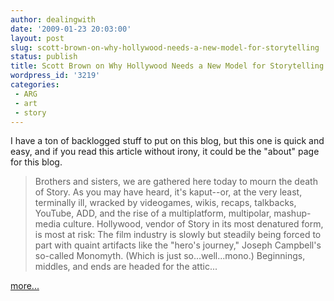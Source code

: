 ```yaml
---
author: dealingwith
date: '2009-01-23 20:03:00'
layout: post
slug: scott-brown-on-why-hollywood-needs-a-new-model-for-storytelling
status: publish
title: Scott Brown on Why Hollywood Needs a New Model for Storytelling
wordpress_id: '3219'
categories:
 - ARG
 - art
 - story
---
```


I have a ton of backlogged stuff to put on this blog, but this one is quick and easy, and if you read this article without irony, it could be the "about" page for this blog.

> Brothers and sisters, we are gathered here today to mourn the death of Story. As you may have heard, it's kaput--or, at the very least, terminally ill, wracked by videogames, wikis, recaps, talkbacks, YouTube, ADD, and the rise of a multiplatform, multipolar, mashup-media culture. Hollywood, vendor of Story in its most denatured form, is most at risk: The film industry is slowly but steadily being forced to part with quaint artifacts like the "hero's journey," Joseph Campbell's so-called Monomyth. (Which is just so...well...mono.) Beginnings, middles, and ends are headed for the attic...

[more...][2]

   [2]: http://wired.com/techbiz/people/magazine/17-02/pl_brown
